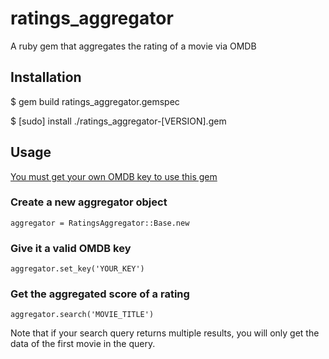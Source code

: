 # ratings_aggregator
A ruby gem that aggregates the rating of a movie via OMDB

## Installation

$ gem build ratings_aggregator.gemspec

$ [sudo] install ./ratings_aggregator-[VERSION].gem

## Usage

[You must get your own OMDB key to use this gem](http://www.omdbapi.com/)

### Create a new aggregator object
`aggregator = RatingsAggregator::Base.new`

### Give it a valid OMDB key 
`aggregator.set_key('YOUR_KEY')`

### Get the aggregated score of a rating
`aggregator.search('MOVIE_TITLE')`

Note that if your search query returns multiple results, you will only get the data of the first movie in the query.
